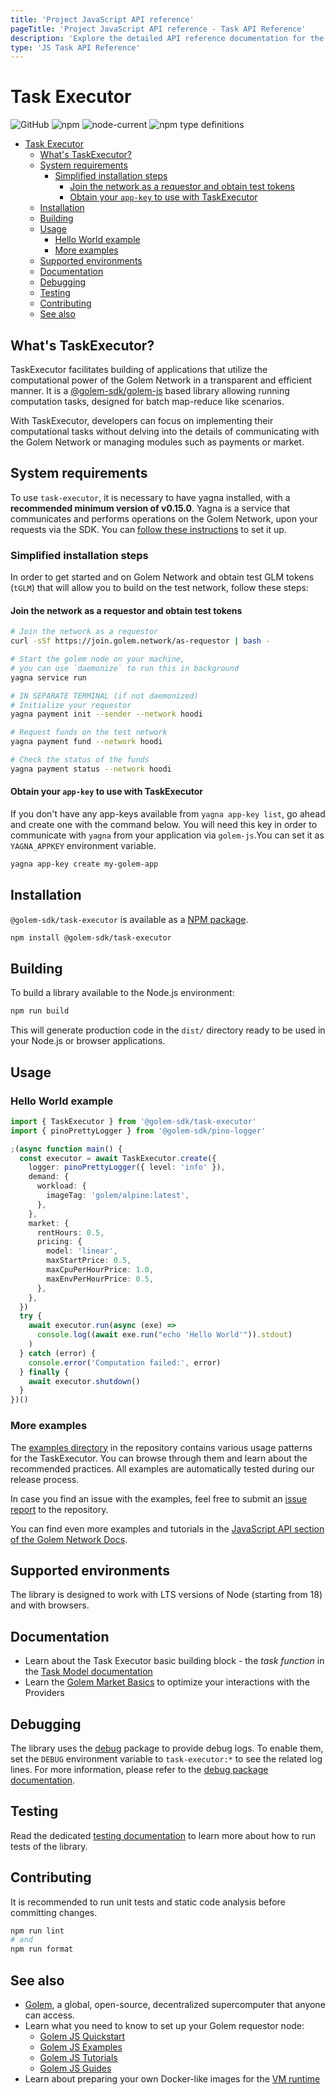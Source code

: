 ```yaml
---
title: 'Project JavaScript API reference'
pageTitle: 'Project JavaScript API reference - Task API Reference'
description: 'Explore the detailed API reference documentation for the Project JavaScript API reference within the Task API SDK for the Golem Network.'
type: 'JS Task API Reference'
---
```


# Task Executor

![GitHub](https://img.shields.io/github/license/golemfactory/golem-sdk-task-executor)
![npm](https://img.shields.io/npm/v/@golem-sdk/task-executor)
![node-current](https://img.shields.io/node/v/@golem-sdk/task-executor)
![npm type definitions](https://img.shields.io/npm/types/@golem-sdk/task-executor)

<!-- TOC -->

- [Task Executor](#task-executor)
  - [What's TaskExecutor?](#whats-taskexecutor)
  - [System requirements](#system-requirements)
    - [Simplified installation steps](#simplified-installation-steps)
      - [Join the network as a requestor and obtain test tokens](#join-the-network-as-a-requestor-and-obtain-test-tokens)
      - [Obtain your `app-key` to use with TaskExecutor](#obtain-your-app-key-to-use-with-taskexecutor)
  - [Installation](#installation)
  - [Building](#building)
  - [Usage](#usage)
    - [Hello World example](#hello-world-example)
    - [More examples](#more-examples)
  - [Supported environments](#supported-environments)
  - [Documentation](#documentation)
  - [Debugging](#debugging)
  - [Testing](#testing)
  - [Contributing](#contributing)
  - [See also](#see-also)
  <!-- TOC -->

## What's TaskExecutor?

TaskExecutor facilitates building of applications that utilize the computational power of the Golem Network
in a transparent and efficient manner. It is a [@golem-sdk/golem-js](https://github.com/golemfactory/golem-js) based library allowing running computation tasks,
designed for batch map-reduce like scenarios.

With TaskExecutor, developers can focus on implementing their computational tasks without delving into the details of communicating
with the Golem Network or managing modules such as payments or market.

## System requirements

To use `task-executor`, it is necessary to have yagna installed, with a **recommended minimum version of v0.15.0**. Yagna is a
service that communicates and performs operations on the Golem Network, upon your requests via the SDK. You
can [follow these instructions](https://docs.golem.network/docs/creators/javascript/quickstarts/quickstart#install-yagna-2)
to set it up.

### Simplified installation steps

In order to get started and on Golem Network and obtain test GLM tokens (`tGLM`) that will allow you to build on the
test network, follow these steps:

#### Join the network as a requestor and obtain test tokens

```bash
# Join the network as a requestor
curl -sSf https://join.golem.network/as-requestor | bash -

# Start the golem node on your machine,
# you can use `daemonize` to run this in background
yagna service run

# IN SEPARATE TERMINAL (if not daemonized)
# Initialize your requestor
yagna payment init --sender --network hoodi

# Request funds on the test network
yagna payment fund --network hoodi

# Check the status of the funds
yagna payment status --network hoodi
```

#### Obtain your `app-key` to use with TaskExecutor

If you don't have any app-keys available from `yagna app-key list`, go ahead and create one with the command below.
You will need this key in order to communicate with `yagna` from your application via `golem-js`.You can set it
as `YAGNA_APPKEY` environment variable.

```bash
yagna app-key create my-golem-app
```

## Installation

`@golem-sdk/task-executor` is available as a [NPM package](https://www.npmjs.com/package/@golem-sdk/task-executor).

```bash
npm install @golem-sdk/task-executor
```

## Building

To build a library available to the Node.js environment:

```bash
npm run build
```

This will generate production code in the `dist/` directory ready to be used in your Node.js or browser applications.

## Usage

### Hello World example

```ts
import { TaskExecutor } from '@golem-sdk/task-executor'
import { pinoPrettyLogger } from '@golem-sdk/pino-logger'

;(async function main() {
  const executor = await TaskExecutor.create({
    logger: pinoPrettyLogger({ level: 'info' }),
    demand: {
      workload: {
        imageTag: 'golem/alpine:latest',
      },
    },
    market: {
      rentHours: 0.5,
      pricing: {
        model: 'linear',
        maxStartPrice: 0.5,
        maxCpuPerHourPrice: 1.0,
        maxEnvPerHourPrice: 0.5,
      },
    },
  })
  try {
    await executor.run(async (exe) =>
      console.log((await exe.run("echo 'Hello World'")).stdout)
    )
  } catch (error) {
    console.error('Computation failed:', error)
  } finally {
    await executor.shutdown()
  }
})()
```

### More examples

The [examples directory](./examples) in the repository contains various usage patterns for the TaskExecutor. You can browse
through them and learn about the recommended practices. All examples are automatically tested during our release
process.

In case you find an issue with the examples, feel free to submit
an [issue report](https://github.com/golemfactory/golem-sdk-task-executor/issues) to the repository.

You can find even more examples and tutorials in
the [JavaScript API section of the Golem Network Docs](https://docs.golem.network/docs/creators/javascript).

## Supported environments

The library is designed to work with LTS versions of Node (starting from 18)
and with browsers.

## Documentation

- Learn about the Task Executor basic building block - the _task function_ in the [Task Model documentation](./docs/TaskModel)
- Learn the [Golem Market Basics](./docs/GolemMarketBasics) to optimize your interactions with the Providers

## Debugging

The library uses the [debug](https://www.npmjs.com/package/debug) package to provide debug logs. To enable them, set the `DEBUG` environment variable to `task-executor:*` to see the related log lines. For more information, please refer to the [debug package documentation](https://www.npmjs.com/package/debug).

## Testing

Read the dedicated [testing documentation](./TESTING) to learn more about how to run tests of the library.

## Contributing

It is recommended to run unit tests and static code analysis before committing changes.

```bash
npm run lint
# and
npm run format
```

## See also

- [Golem](https://golem.network), a global, open-source, decentralized supercomputer that anyone can access.
- Learn what you need to know to set up your Golem requestor node:
  - [Golem JS Quickstart](https://docs.golem.network/docs/quickstarts/js-quickstart)
  - [Golem JS Examples](https://docs.golem.network/docs/creators/javascript/examples)
  - [Golem JS Tutorials](https://docs.golem.network/docs/creators/javascript/tutorials#golem-js-tutorials)
  - [Golem JS Guides](https://docs.golem.network/docs/creators/javascript/guides)
- Learn about preparing your own Docker-like images for
  the [VM runtime](https://docs.golem.network/docs/creators/javascript/examples/tools/converting-docker-image-to-golem-format)
